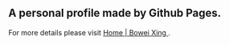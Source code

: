 ## A personal profile made by Github Pages.

For more details please visit [Home | Bowei Xing ](https://xingbowei1.github.io/HCI/).


